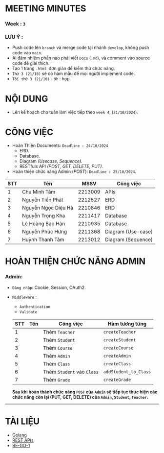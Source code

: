 # MEETING MINUTES   

### Week : `3`

### LƯU Ý :

- Push code lên `branch` và merge code tại nhánh `develop`, không push code vào `main`.
- Ai đảm nhiệm phần nào phải viết `Docs` (`.md`), và comment vào source code để giải thích.
- Tạo 1 trang `.html `đơn giản để kiểm thử chức năng.
- `Thứ 3 (21/10)` sẽ có hàm mẫu để mọi người implement code.
- `Tối thứ 3 (21/10)` - `9h` : họp.
# NỘI DUNG

- Lên kế hoạch cho tuần làm việc tiếp theo `week 4`, (`21/10/2024`).

# CÔNG VIỆC

- Hoàn Thiện Documents: `Deadline : 24/10/2024`
  - ERD.
  - Database.
  - Diagram _(Usecase, Sequence)_.
  - RESTfuls API _(POST, GET, DELETE, PUT)_.
- Hoàn thiện chức năng Admin (_POST_): `Deadline : 25/10/2024`.

| STT | Tên                 | MSSV    | Công việc          |
| --- | ------------------- | ------- | ------------------ |
| 1   | Chu Minh Tâm        | 2213009 | APIs               |
| 2   | Nguyễn Tiến Phát    | 2212527 | ERD                |
| 3   | Nguyễn Ngọc Diệu Hà | 2210846 | ERD                |
| 4   | Nguyễn Trọng Kha    | 2211417 | Database           |
| 5   | Lê Hoàng Bảo Hân    | 2210935 | Database           |
| 6   | Nguyễn Phúc Hưng    | 2211368 | Diagram (Use-case) |
| 7   | Huỳnh Thanh Tâm     | 2213012 | Diagram (Sequence) |

# HOÀN THIỆN CHỨC NĂNG ADMIN

### Admin:

- `Đăng nhập`: Cookie, Session, OAuth2.
- `Middleware` :
  - `Authentication`
  - `Validate`

  | STT | Tên | Công việc                  | Hàm tương tứng        |
  | --- | --- | -------------------------- | --------------------- |
  | 1   |     | Thêm `Teacher`             | `createTeacher`       |
  | 2   |     | Thêm `Student`             | `createStudent`       |
  | 3   |     | Thêm `Course`              | `createCourse`        |
  | 4   |     | Thêm `Admin`               | `createAdmin`         |
  | 5   |     | Thêm `Class`               | `createClass`         |
  | 6   |     | Thêm `Student` vào `Class` | `addStudent_to_Class` |
  | 7   |     | Thêm `Grade`               | `createGrade`         |

  **Sau khi hoàn thành chức năng `POST` của `Admin` sẽ tiếp tục thực hiện các chức năng còn lại (PUT, GET, DELETE) của `Admin`, `Student`, `Teacher`.**

---

# TÀI LIỆU

- [Golang](https://go.dev/)
- [REST APIs](https://viblo.asia/p/restful-api-la-gi-1Je5EDJ4lnL)
- [BE-GO-1](https://github.com/dath-241/grade-portal-be-go-1/tree/main)
